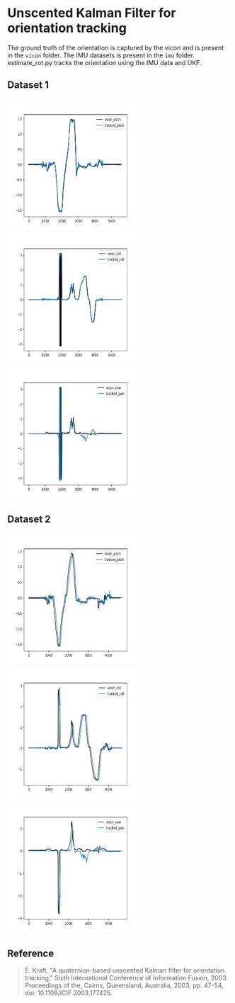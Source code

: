 # Unscented Kalman Filter for orientation tracking

The ground truth of the orientation is captured by the vicon and is present in the `vicon` folder. The IMU datasets is present in the `imu` folder. estimate_rot.py tracks the orientation using the IMU data and UKF.

## Dataset 1
<img src="https://github.com/Nagarakshith1/UKF_orientation_tracking/blob/master/images/1_pitch.png?raw=true" width="300" height="300"> <img src="https://github.com/Nagarakshith1/UKF_orientation_tracking/blob/master/images/1_roll.jpeg?raw=true" width="300" height="300"> <img src="https://github.com/Nagarakshith1/UKF_orientation_tracking/blob/master/images/1_yaw.jpeg?raw=true" width="300" height="300">

## Dataset 2
<img src="https://github.com/Nagarakshith1/UKF_orientation_tracking/blob/master/images/2_pitch.jpeg?raw=true" width="300" height="300"> <img src="https://github.com/Nagarakshith1/UKF_orientation_tracking/blob/master/images/2_roll.jpeg?raw=true" width="300" height="300"> <img src="https://github.com/Nagarakshith1/UKF_orientation_tracking/blob/master/images/2_yaw.jpeg?raw=true" width="300" height="300">

## Reference
> E. Kraft, "A quaternion-based unscented Kalman filter for orientation tracking," Sixth International Conference of Information Fusion, 2003. Proceedings of the, Cairns, Queensland, Australia, 2003, pp. 47-54, doi: 10.1109/ICIF.2003.177425.
